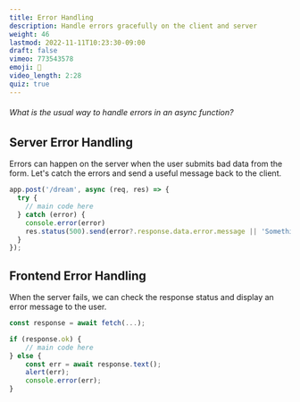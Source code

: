 ```yaml
---
title: Error Handling
description: Handle errors gracefully on the client and server
weight: 46
lastmod: 2022-11-11T10:23:30-09:00
draft: false
vimeo: 773543578
emoji: 🚨
video_length: 2:28
quiz: true
---
```


<quiz-modal options="catch():try/catch:throw:just ignore errors" answer="try/catch" prize="18">
  <h6>What is the usual way to handle errors in an async function?</h6>
</quiz-modal>

## Server Error Handling

Errors can happen on the server when the user submits bad data from the form. Let's catch the errors and send a useful message back to the client.

```js
app.post('/dream', async (req, res) => {
  try {
    // main code here
  } catch (error) {
    console.error(error)
    res.status(500).send(error?.response.data.error.message || 'Something went wrong');
  }
});
```

## Frontend Error Handling

When the server fails, we can check the response status and display an error message to the user.

```js
const response = await fetch(...);

if (response.ok) {
    // main code here
} else {
    const err = await response.text();
    alert(err);
    console.error(err);
}
```